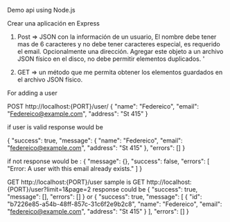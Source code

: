 Demo api using Node.js

Crear una aplicación en Express
1. Post => JSON con la información de un usuario, 
 El nombre debe tener mas de 6 caracteres y no debe tener caracteres especial, 
 es requerido el email. 
 Opcionalmente una dirección. 
 Agregar este objeto a un archivo JSON físico en el disco, no debe permitir elementos duplicados. '

3. GET => un método que me permita obtener los elementos guardados en el archivo JSON físico.

For adding a user

POST http://localhost:{PORT}/user/
{
    "name": "Federeico",
    "email": "Federeico@example.com",
    "address": "St 415"
}

if user is valid response would be 

{
    "success": true,
    "message": {
        "name": "Federeico",
        "email": "federeico@example.com",
        "address": "St 415"
    },
    "errors": []
}

if not response would be :
{
    "message": {},
    "success": false,
    "errors": [
        "Error: A user with this email already exists."
    ]
}

GET http://localhost:{PORT}/user
sample is GET http://localhost:{PORT}/user?limit=1&page=2
response could be
{
    "success": true,
    "message": [],
    "errors": []
}
or
{
    "success": true,
    "message": [
        {
            "id": "b7226e85-a54b-48ff-857c-31c6f2e9b2c8",
            "name": "Federeico",
            "email": "federeico@example.com",
            "address": "St 415"
        }
    ],
    "errors": []
}
